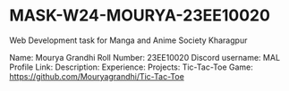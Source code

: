 # MASK-W24-MOURYA-23EE10020
Web Development task for Manga and Anime Society Kharagpur


Name: Mourya Grandhi
Roll Number: 23EE10020
Discord username: 
MAL Profile Link: 
Description: 
Experience: 
Projects: 
Tic-Tac-Toe Game: https://github.com/Mouryagrandhi/Tic-Tac-Toe

